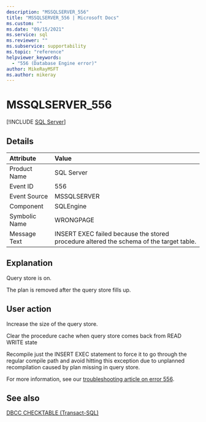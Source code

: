 ```yaml
---
description: "MSSQLSERVER_556"
title: "MSSQLSERVER_556 | Microsoft Docs"
ms.custom: ""
ms.date: "09/15/2021"
ms.service: sql
ms.reviewer: ""
ms.subservice: supportability
ms.topic: "reference"
helpviewer_keywords: 
  - "556 (Database Engine error)"
author: MikeRayMSFT
ms.author: mikeray
---
```

# MSSQLSERVER_556
 [!INCLUDE [SQL Server](../../includes/applies-to-version/sqlserver.md)]
  
## Details  
  
| Attribute | Value |  
| :-------- | :---- |  
|Product Name|SQL Server|  
|Event ID|556|  
|Event Source|MSSQLSERVER|  
|Component|SQLEngine|  
|Symbolic Name|WRONGPAGE|  
|Message Text|INSERT EXEC failed because the stored procedure altered the schema of the target table.|  
  
## Explanation  

Query store is on.

The plan is removed after the query store fills up.

## User action

Increase the size of the query store.

Clear the procedure cache when query store comes back from READ WRITE state

Recompile just the INSERT EXEC statement to force it to go through the regular compile path and avoid hitting this exception due to unplanned recompilation caused by plan missing in query store.

For more information, see our [troubleshooting article on error 556](/troubleshoot/sql/database-design/error-556-insert-exec-failed).
  
## See also

[DBCC CHECKTABLE &#40;Transact-SQL&#41;](~/t-sql/database-console-commands/dbcc-checktable-transact-sql.md)